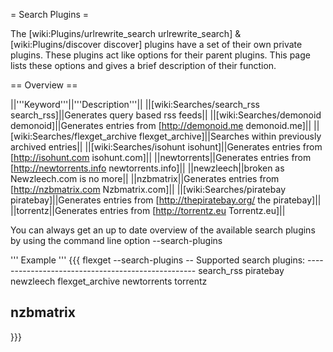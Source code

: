 = Search Plugins =

The [wiki:Plugins/urlrewrite_search urlrewrite_search] & [wiki:Plugins/discover discover] plugins have a set of their own private plugins. These plugins act like options for their parent plugins. This page lists these options and gives a brief description of their function.


== Overview == 

||'''Keyword'''||'''Description'''||
||[wiki:Searches/search_rss search_rss]||Generates query based rss feeds||
||[wiki:Searches/demonoid demonoid]||Generates entries from [http://demonoid.me demonoid.me]||
||[wiki:Searches/flexget_archive flexget_archive]||Searches within previously archived entries||
||[wiki:Searches/isohunt isohunt]||Generates entries from [http://isohunt.com isohunt.com]||
||newtorrents||Generates entries from [http://newtorrents.info newtorrents.info]||
||newzleech||broken as Newzleech.com is no more||
||nzbmatrix||Generates entries from [http://nzbmatrix.com Nzbmatrix.com]||
||[wiki:Searches/piratebay piratebay]||Generates entries from [http://thepiratebay.org/ the piratebay]||
||torrentz||Generates entries from [http://torrentz.eu Torrentz.eu]||

You can always get an up to date overview of the available search plugins by using the command line option --search-plugins

''' Example '''
{{{
flexget --search-plugins
-- Supported search plugins: --------------------------------------------------
 search_rss
 piratebay
 newzleech
 flexget_archive
 newtorrents
 torrentz
 
 nzbmatrix
-------------------------------------------------------------------------------
}}}